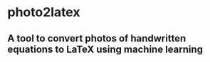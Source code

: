 # photo2latex

## A tool to convert photos of handwritten equations to LaTeX using machine learning
